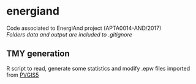 # energiand
Code associated to EnergiAnd project (APTA0014-AND/2017) <br>
*Folders data and output are included to .gitignore*

## TMY generation
R script to read, generate some statistics and modify .epw files imported from [PVGIS5](http://re.jrc.ec.europa.eu/pvg_tools/en/tools.html#TMY) <br>
